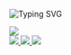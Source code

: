 <p align="center">

![Typing SVG](https://readme-typing-svg.demolab.com?font=Workbench&duration=1000&pause=500&color=08813D&background=B10F0F00&center=true&multiline=true&random=false&width=435&lines=Raunak+Anand;Data+Scientist+%7C+Gen+AI+%7C+NLP++)
<br/>

<a href="https://github.com/rauni-iitr">
    <img src="https://github-stats-alpha.vercel.app/api?username=rauni-iitr&cc=22272e&tc=08813DFF&ic=fff&bc=0000">
</a>
<br>
<a href="[https://drive.google.com/file/d/1GSZLPiG0IWo6W7grQdGYIbEVBcZjrwrd/view?usp=share_link](https://drive.google.com/file/d/1HlWIRgL3Sx95QgJlinnlo5MrapXG7MBJ/view?usp=drive_link)">
    <img src="https://img.shields.io/badge/Resume-red?style=fsocial&logo=adobe">
</a>  
<a href="https://www.linkedin.com/in/raunak-7068/">
    <img src="https://img.shields.io/badge/-Linkedin-blue?style=fsocial&logo=linkedin">
</a>
<a href="mailto:raunakiitr98@gmail.com">
    <img src="https://img.shields.io/badge/-Email-red?style=ffsocial&logo=gmail&logoColor=white">
</a>

</p>
